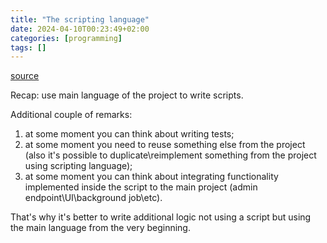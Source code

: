 ```yaml
---
title: "The scripting language"
date: 2024-04-10T00:23:49+02:00
categories: [programming]
tags: []
---
```

[source](https://joaomagfreitas.link/scripts-should-be-written-using-the-project-main-language/)

Recap: use main language of the project to write scripts.  

Additional couple of remarks:
1. at some moment you can think about writing tests;
2. at some moment you need to reuse something else from the project (also it's possible to duplicate\reimplement something from the project using scripting language);
3. at some moment you can think about integrating functionality implemented inside the script to the main project (admin endpoint\UI\background job\etc).

That's why it's better to write additional logic not using a script but using the main language from the very beginning.
